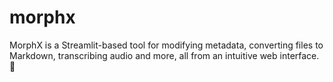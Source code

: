 # morphx
MorphX is a Streamlit-based tool for modifying metadata, converting files to Markdown, transcribing audio and more, all from an intuitive web interface. 🚀
